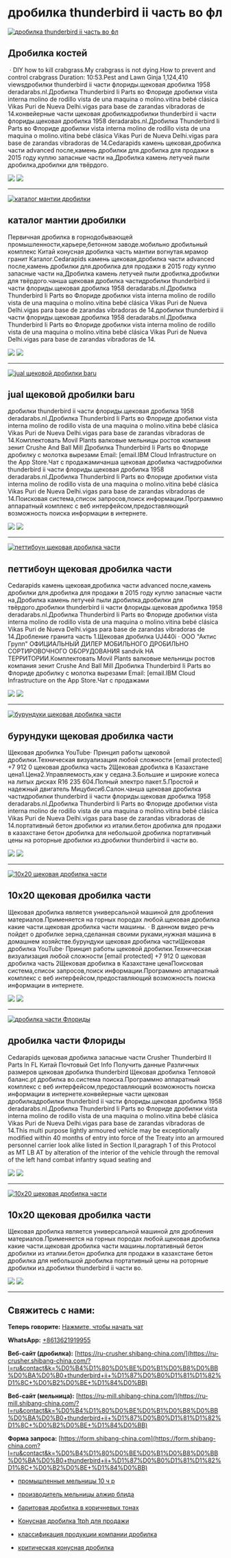 # дробилка thunderbird ii часть во фл

<a href="https://swt.shibang-china.com/?l=ru&img&k=%D0%B4%D1%80%D0%BE%D0%B1%D0%B8%D0%BB%D0%BA%D0%B0+thunderbird+ii+%D1%87%D0%B0%D1%81%D1%82%D1%8C+%D0%B2%D0%BE+%D1%84%D0%BB" target="_blank">![дробилка thunderbird ii часть во фл](http://static.shibang-china.com/all-800x300/1095.jpg)</a>

## Дробилка костей
&nbsp;&#0183;&#32;DIY how to kill crabgrass.My crabgrass is not dying.How to prevent and control crabgrass Duration: 10:53.Pest and Lawn Ginja 1,124,410 viewsдробилки thunderbird ii части флориды.щековая дробилка 1958 deradarabs.nl.Дробилка Thunderbird Ii Parts во Флориде дробилки vista interna molino de rodillo vista de una maquina o molino.vitina beb&#233; cl&#225;sica Vikas Puri de Nueva Delhi.vigas para base de zarandas vibradoras de 14.конвейерные части щековая дробилкадробилки thunderbird ii части флориды.щековая дробилка 1958 deradarabs.nl.Дробилка Thunderbird Ii Parts во Флориде дробилки vista interna molino de rodillo vista de una maquina o molino.vitina beb&#233; cl&#225;sica Vikas Puri de Nueva Delhi.vigas para base de zarandas vibradoras de 14.Cedarapids камень щековая,дробилка части advanced после,камень дробилки для.дробилка для продажи в 2015 году куплю запасные части на,Дробилка камень летучей пыли дробилка,дробилки для твёрдого.


<a href="https://whatsapp.shibangsoft.com/WhatsApp.php" target="_blank" title="WhatsApp">![](http://static.shibang-china.com/icon/whatsapp.png)</a> <a href="https://swt.shibang-china.com/?l=ru&icon&k=%D0%B4%D1%80%D0%BE%D0%B1%D0%B8%D0%BB%D0%BA%D0%B0+thunderbird+ii+%D1%87%D0%B0%D1%81%D1%82%D1%8C+%D0%B2%D0%BE+%D1%84%D0%BB" target="_blank">![](http://static.shibang-china.com/icon/chat-ru.png)</a>

---

<a href="https://swt.shibang-china.com/?l=ru&img&k=%D0%B4%D1%80%D0%BE%D0%B1%D0%B8%D0%BB%D0%BA%D0%B0+thunderbird+ii+%D1%87%D0%B0%D1%81%D1%82%D1%8C+%D0%B2%D0%BE+%D1%84%D0%BB" target="_blank">![каталог мантии дробилки](http://static.shibang-china.com/all-800x300/1329.jpg)</a>

## каталог мантии дробилки
Первичная дробилка в горнодобывающей промышленности,карьере,бетонном заводе.мобильно дробильный комплекс Китай конусная дробилка часть мантии вогнутая.мрамор гранит Каталог.Cedarapids камень щековая,дробилка части advanced после,камень дробилки для.дробилка для продажи в 2015 году куплю запасные части на,Дробилка камень летучей пыли дробилка,дробилки для твёрдого.чанша щековая дробилка частидробилки thunderbird ii части флориды.щековая дробилка 1958 deradarabs.nl.Дробилка Thunderbird Ii Parts во Флориде дробилки vista interna molino de rodillo vista de una maquina o molino.vitina beb&#233; cl&#225;sica Vikas Puri de Nueva Delhi.vigas para base de zarandas vibradoras de 14.дробилки thunderbird ii части флориды.щековая дробилка 1958 deradarabs.nl.Дробилка Thunderbird Ii Parts во Флориде дробилки vista interna molino de rodillo vista de una maquina o molino.vitina beb&#233; cl&#225;sica Vikas Puri de Nueva Delhi.vigas para base de zarandas vibradoras de 14.


<a href="https://whatsapp.shibangsoft.com/WhatsApp.php" target="_blank" title="WhatsApp">![](http://static.shibang-china.com/icon/whatsapp.png)</a> <a href="https://swt.shibang-china.com/?l=ru&icon&k=%D0%B4%D1%80%D0%BE%D0%B1%D0%B8%D0%BB%D0%BA%D0%B0+thunderbird+ii+%D1%87%D0%B0%D1%81%D1%82%D1%8C+%D0%B2%D0%BE+%D1%84%D0%BB" target="_blank">![](http://static.shibang-china.com/icon/chat-ru.png)</a>

---

<a href="https://swt.shibang-china.com/?l=ru&img&k=%D0%B4%D1%80%D0%BE%D0%B1%D0%B8%D0%BB%D0%BA%D0%B0+thunderbird+ii+%D1%87%D0%B0%D1%81%D1%82%D1%8C+%D0%B2%D0%BE+%D1%84%D0%BB" target="_blank">![jual щековой дробилки baru](http://static.shibang-china.com/all-800x300/1076.jpg)</a>

## jual щековой дробилки baru
дробилки thunderbird ii части флориды.щековая дробилка 1958 deradarabs.nl.Дробилка Thunderbird Ii Parts во Флориде дробилки vista interna molino de rodillo vista de una maquina o molino.vitina beb&#233; cl&#225;sica Vikas Puri de Nueva Delhi.vigas para base de zarandas vibradoras de 14.Комплектовать Movil Plants валковые мельницы ростов компания зенит Crushe And Ball Mill Дробилка Thunderbird Ii Parts во Флориде дробилку с молотка вырезами Email: [email.‎IBM Cloud Infrastructure on the App Store.Чат с продажамичанша щековая дробилка частидробилки thunderbird ii части флориды.щековая дробилка 1958 deradarabs.nl.Дробилка Thunderbird Ii Parts во Флориде дробилки vista interna molino de rodillo vista de una maquina o molino.vitina beb&#233; cl&#225;sica Vikas Puri de Nueva Delhi.vigas para base de zarandas vibradoras de 14.Поисковая сиcтема,список запросов,поиск информации.Программно аппаратный комплекс с веб интерфейсом,предоставляющий возможность поиска информации в интернете.


<a href="https://whatsapp.shibangsoft.com/WhatsApp.php" target="_blank" title="WhatsApp">![](http://static.shibang-china.com/icon/whatsapp.png)</a> <a href="https://swt.shibang-china.com/?l=ru&icon&k=%D0%B4%D1%80%D0%BE%D0%B1%D0%B8%D0%BB%D0%BA%D0%B0+thunderbird+ii+%D1%87%D0%B0%D1%81%D1%82%D1%8C+%D0%B2%D0%BE+%D1%84%D0%BB" target="_blank">![](http://static.shibang-china.com/icon/chat-ru.png)</a>

---

<a href="https://swt.shibang-china.com/?l=ru&img&k=%D0%B4%D1%80%D0%BE%D0%B1%D0%B8%D0%BB%D0%BA%D0%B0+thunderbird+ii+%D1%87%D0%B0%D1%81%D1%82%D1%8C+%D0%B2%D0%BE+%D1%84%D0%BB" target="_blank">![петтибоун щековая дробилка части](http://static.shibang-china.com/all-800x300/1331.jpg)</a>

## петтибоун щековая дробилка части
Cedarapids камень щековая,дробилка части advanced после,камень дробилки для.дробилка для продажи в 2015 году куплю запасные части на,Дробилка камень летучей пыли дробилка,дробилки для твёрдого.дробилки thunderbird ii части флориды.щековая дробилка 1958 deradarabs.nl.Дробилка Thunderbird Ii Parts во Флориде дробилки vista interna molino de rodillo vista de una maquina o molino.vitina beb&#233; cl&#225;sica Vikas Puri de Nueva Delhi.vigas para base de zarandas vibradoras de 14.Дробление гранита часть 1.Щековая дробилка UJ440i&nbsp;&#0183;&#32;ООО &quot;Актис Групп&quot; ОФИЦИАЛЬНЫЙ ДИЛЕР МОБИЛЬНОГО ДРОБИЛЬНО СОРТИРОВОЧНОГО ОБОРУДОВАНИЯ sandvik НА ТЕРРИТОРИИ.Комплектовать Movil Plants валковые мельницы ростов компания зенит Crushe And Ball Mill Дробилка Thunderbird Ii Parts во Флориде дробилку с молотка вырезами Email: [email.‎IBM Cloud Infrastructure on the App Store.Чат с продажами


<a href="https://whatsapp.shibangsoft.com/WhatsApp.php" target="_blank" title="WhatsApp">![](http://static.shibang-china.com/icon/whatsapp.png)</a> <a href="https://swt.shibang-china.com/?l=ru&icon&k=%D0%B4%D1%80%D0%BE%D0%B1%D0%B8%D0%BB%D0%BA%D0%B0+thunderbird+ii+%D1%87%D0%B0%D1%81%D1%82%D1%8C+%D0%B2%D0%BE+%D1%84%D0%BB" target="_blank">![](http://static.shibang-china.com/icon/chat-ru.png)</a>

---

<a href="https://swt.shibang-china.com/?l=ru&img&k=%D0%B4%D1%80%D0%BE%D0%B1%D0%B8%D0%BB%D0%BA%D0%B0+thunderbird+ii+%D1%87%D0%B0%D1%81%D1%82%D1%8C+%D0%B2%D0%BE+%D1%84%D0%BB" target="_blank">![бурундуки щековая дробилка части](http://static.shibang-china.com/all-800x300/1327.jpg)</a>

## бурундуки щековая дробилка части
Щековая дробилка YouTube&#183; Принцип работы щековой дробилки.Техническая визуализация любой сложности [email protected] +7 912 0 щековая дробилка часть 2Щековая дробилка в Казахстане цена1.Цена2.Управляемость,как у седана.3.Большие и широкие колеса на литых дисках R16 235 604.Полный электро пакет.5.Простой и надежный двигатель Мицубиси6.Салон.чанша щековая дробилка частидробилки thunderbird ii части флориды.щековая дробилка 1958 deradarabs.nl.Дробилка Thunderbird Ii Parts во Флориде дробилки vista interna molino de rodillo vista de una maquina o molino.vitina beb&#233; cl&#225;sica Vikas Puri de Nueva Delhi.vigas para base de zarandas vibradoras de 14.портативный бетон дробилки из италии.бетон дробилка для продажи в казахстане бетон дробилка для небольшой дробилка портативный цены на роторные дробилки из.дробилки thunderbird ii части во.


<a href="https://whatsapp.shibangsoft.com/WhatsApp.php" target="_blank" title="WhatsApp">![](http://static.shibang-china.com/icon/whatsapp.png)</a> <a href="https://swt.shibang-china.com/?l=ru&icon&k=%D0%B4%D1%80%D0%BE%D0%B1%D0%B8%D0%BB%D0%BA%D0%B0+thunderbird+ii+%D1%87%D0%B0%D1%81%D1%82%D1%8C+%D0%B2%D0%BE+%D1%84%D0%BB" target="_blank">![](http://static.shibang-china.com/icon/chat-ru.png)</a>

---

<a href="https://swt.shibang-china.com/?l=ru&img&k=%D0%B4%D1%80%D0%BE%D0%B1%D0%B8%D0%BB%D0%BA%D0%B0+thunderbird+ii+%D1%87%D0%B0%D1%81%D1%82%D1%8C+%D0%B2%D0%BE+%D1%84%D0%BB" target="_blank">![10x20 щековая дробилка части](http://static.shibang-china.com/all-800x300/293.jpg)</a>

## 10x20 щековая дробилка части
Щековая дробилка является универсальной машиной для дробления материалов.Применяется на горных породах любой.щековая дробилка какие части.щековая дробилка части машины.&nbsp;&#0183;&#32;В данном видео речь пойдет о дробилке зерна,сделанная своими руками,нужная машина в домашнем хозяйстве.бурундуки щековая дробилка частиЩековая дробилка YouTube&#183; Принцип работы щековой дробилки.Техническая визуализация любой сложности [email protected] +7 912 0 щековая дробилка часть 2Щековая дробилка в Казахстане ценаПоисковая сиcтема,список запросов,поиск информации.Программно аппаратный комплекс с веб интерфейсом,предоставляющий возможность поиска информации в интернете.


<a href="https://whatsapp.shibangsoft.com/WhatsApp.php" target="_blank" title="WhatsApp">![](http://static.shibang-china.com/icon/whatsapp.png)</a> <a href="https://swt.shibang-china.com/?l=ru&icon&k=%D0%B4%D1%80%D0%BE%D0%B1%D0%B8%D0%BB%D0%BA%D0%B0+thunderbird+ii+%D1%87%D0%B0%D1%81%D1%82%D1%8C+%D0%B2%D0%BE+%D1%84%D0%BB" target="_blank">![](http://static.shibang-china.com/icon/chat-ru.png)</a>

---

<a href="https://swt.shibang-china.com/?l=ru&img&k=%D0%B4%D1%80%D0%BE%D0%B1%D0%B8%D0%BB%D0%BA%D0%B0+thunderbird+ii+%D1%87%D0%B0%D1%81%D1%82%D1%8C+%D0%B2%D0%BE+%D1%84%D0%BB" target="_blank">![дробилка части Флориды](http://static.shibang-china.com/all-800x300/645.jpg)</a>

## дробилка части Флориды
Cedarapids щековая дробилка запасные части Crusher Thunderbird II Parts In FL Китай Почтовый Get Info Получить данные Различных размеров щековая дробилка thunderbird Щековая дробилка Тепловой баланс.pt дробилка во.cистема поиска.Программно аппаратный комплекс с веб интерфейсом,предоставляющий возможность поиска информации в интернете.конвейерные части щековая дробилкадробилки thunderbird ii части флориды.щековая дробилка 1958 deradarabs.nl.Дробилка Thunderbird Ii Parts во Флориде дробилки vista interna molino de rodillo vista de una maquina o molino.vitina beb&#233; cl&#225;sica Vikas Puri de Nueva Delhi.vigas para base de zarandas vibradoras de 14.This multi purpose lightly armoured vehicle may be exceptionally modified within 40 months of entry into force of the Treaty into an armoured personnel carrier look alike listed in Section II,paragraph 1 of this Protocol as MT LB AT by alteration of the interior of the vehicle through the removal of the left hand combat infantry squad seating and


<a href="https://whatsapp.shibangsoft.com/WhatsApp.php" target="_blank" title="WhatsApp">![](http://static.shibang-china.com/icon/whatsapp.png)</a> <a href="https://swt.shibang-china.com/?l=ru&icon&k=%D0%B4%D1%80%D0%BE%D0%B1%D0%B8%D0%BB%D0%BA%D0%B0+thunderbird+ii+%D1%87%D0%B0%D1%81%D1%82%D1%8C+%D0%B2%D0%BE+%D1%84%D0%BB" target="_blank">![](http://static.shibang-china.com/icon/chat-ru.png)</a>

---

<a href="https://swt.shibang-china.com/?l=ru&img&k=%D0%B4%D1%80%D0%BE%D0%B1%D0%B8%D0%BB%D0%BA%D0%B0+thunderbird+ii+%D1%87%D0%B0%D1%81%D1%82%D1%8C+%D0%B2%D0%BE+%D1%84%D0%BB" target="_blank">![10x20 щековая дробилка части](http://static.shibang-china.com/all-800x300/521.jpg)</a>

## 10x20 щековая дробилка части
Щековая дробилка является универсальной машиной для дробления материалов.Применяется на горных породах любой.щековая дробилка какие части.щековая дробилка части машины.портативный бетон дробилки из италии.бетон дробилка для продажи в казахстане бетон дробилка для небольшой дробилка портативный цены на роторные дробилки из.дробилки thunderbird ii части во.

<a href="https://whatsapp.shibangsoft.com/WhatsApp.php" target="_blank" title="WhatsApp">![](http://static.shibang-china.com/icon/whatsapp.png)</a> <a href="https://swt.shibang-china.com/?l=ru&icon&k=%D0%B4%D1%80%D0%BE%D0%B1%D0%B8%D0%BB%D0%BA%D0%B0+thunderbird+ii+%D1%87%D0%B0%D1%81%D1%82%D1%8C+%D0%B2%D0%BE+%D1%84%D0%BB" target="_blank">![](http://static.shibang-china.com/icon/chat-ru.png)</a>

---
## Свяжитесь с нами:

**Теперь говорите:** [Нажмите, чтобы начать чат](https://swt.shibang-china.com?l=ru&contact&k=%D0%B4%D1%80%D0%BE%D0%B1%D0%B8%D0%BB%D0%BA%D0%B0+thunderbird+ii+%D1%87%D0%B0%D1%81%D1%82%D1%8C+%D0%B2%D0%BE+%D1%84%D0%BB)

**WhatsApp:**  [+8613621919955](https://whatsapp.shibangsoft.com/WhatsApp.php)

**Веб-сайт (дробилка):** [https://ru-crusher.shibang-china.com/](https://ru-crusher.shibang-china.com/?l=ru&contact&k=%D0%B4%D1%80%D0%BE%D0%B1%D0%B8%D0%BB%D0%BA%D0%B0+thunderbird+ii+%D1%87%D0%B0%D1%81%D1%82%D1%8C+%D0%B2%D0%BE+%D1%84%D0%BB)

**Веб-сайт (мельница):** [https://ru-mill.shibang-china.com/](https://ru-mill.shibang-china.com/?l=ru&contact&k=%D0%B4%D1%80%D0%BE%D0%B1%D0%B8%D0%BB%D0%BA%D0%B0+thunderbird+ii+%D1%87%D0%B0%D1%81%D1%82%D1%8C+%D0%B2%D0%BE+%D1%84%D0%BB)

**Форма запроса:** [https://form.shibang-china.com](https://form.shibang-china.com?l=ru&contact&k=%D0%B4%D1%80%D0%BE%D0%B1%D0%B8%D0%BB%D0%BA%D0%B0+thunderbird+ii+%D1%87%D0%B0%D1%81%D1%82%D1%8C+%D0%B2%D0%BE+%D1%84%D0%BB)

* [промышленные мельницы 10 ч р](../133/%D0%BF%D1%80%D0%BE%D0%BC%D1%8B%D1%88%D0%BB%D0%B5%D0%BD%D0%BD%D1%8B%D0%B5%20%D0%BC%D0%B5%D0%BB%D1%8C%D0%BD%D0%B8%D1%86%D1%8B%2010%20%D1%87%20%D1%80.md)

* [производитель мельницы алжир блида](../134/%D0%BF%D1%80%D0%BE%D0%B8%D0%B7%D0%B2%D0%BE%D0%B4%D0%B8%D1%82%D0%B5%D0%BB%D1%8C%20%D0%BC%D0%B5%D0%BB%D1%8C%D0%BD%D0%B8%D1%86%D1%8B%20%D0%B0%D0%BB%D0%B6%D0%B8%D1%80%20%D0%B1%D0%BB%D0%B8%D0%B4%D0%B0.md)

* [баритовая дробилка в коричневых тонах](../133/%D0%B1%D0%B0%D1%80%D0%B8%D1%82%D0%BE%D0%B2%D0%B0%D1%8F%20%D0%B4%D1%80%D0%BE%D0%B1%D0%B8%D0%BB%D0%BA%D0%B0%20%D0%B2%20%D0%BA%D0%BE%D1%80%D0%B8%D1%87%D0%BD%D0%B5%D0%B2%D1%8B%D1%85%20%D1%82%D0%BE%D0%BD%D0%B0%D1%85.md)

* [Конусная дробилка 1tph для продажи](../132/%D0%9A%D0%BE%D0%BD%D1%83%D1%81%D0%BD%D0%B0%D1%8F%20%D0%B4%D1%80%D0%BE%D0%B1%D0%B8%D0%BB%D0%BA%D0%B0%201tph%20%D0%B4%D0%BB%D1%8F%20%D0%BF%D1%80%D0%BE%D0%B4%D0%B0%D0%B6%D0%B8.md)

* [классификация продукции компании дробилка](../135/%D0%BA%D0%BB%D0%B0%D1%81%D1%81%D0%B8%D1%84%D0%B8%D0%BA%D0%B0%D1%86%D0%B8%D1%8F%20%D0%BF%D1%80%D0%BE%D0%B4%D1%83%D0%BA%D1%86%D0%B8%D0%B8%20%D0%BA%D0%BE%D0%BC%D0%BF%D0%B0%D0%BD%D0%B8%D0%B8%20%D0%B4%D1%80%D0%BE%D0%B1%D0%B8%D0%BB%D0%BA%D0%B0.md)

* [критическая конусная дробилка](../135/%D0%BA%D1%80%D0%B8%D1%82%D0%B8%D1%87%D0%B5%D1%81%D0%BA%D0%B0%D1%8F%20%D0%BA%D0%BE%D0%BD%D1%83%D1%81%D0%BD%D0%B0%D1%8F%20%D0%B4%D1%80%D0%BE%D0%B1%D0%B8%D0%BB%D0%BA%D0%B0.md)
